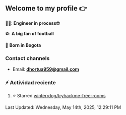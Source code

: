 ## Welcome to my profile 👉

👨‍💻: **Engineer in process🤓**

⚽: **A big fan of football**

📍 **Born in Bogota**

### Contact channels

- Email: **dhortua959@gmail.com**


### :zap: Actividad reciente
<!--RECENT_ACTIVITY:start-->
1. ⭐ Starred [winterrdog/tryhackme-free-rooms](https://github.com/winterrdog/tryhackme-free-rooms)<br>
<!--RECENT_ACTIVITY:end-->
<!--RECENT_ACTIVITY:last_update-->
Last Updated: Wednesday, May 14th, 2025, 12:29:11 PM
<!--RECENT_ACTIVITY:last_update_end-->
